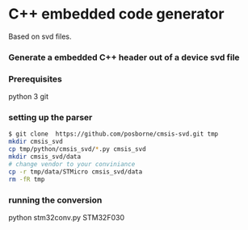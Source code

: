# C++ embedded code generator
Based on svd files.

### Generate a embedded C++ header out of a device svd file

### Prerequisites
python 3
git

### setting up the parser
```sh
$ git clone  https://github.com/posborne/cmsis-svd.git tmp
mkdir cmsis_svd
cp tmp/python/cmsis_svd/*.py cmsis_svd 
mkdir cmsis_svd/data
# change vendor to your conviniance
cp -r tmp/data/STMicro cmsis_svd/data
rm -fR tmp
```   


### running the conversion
python stm32conv.py STM32F030